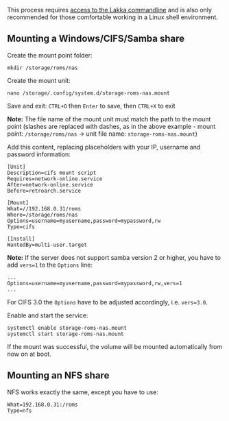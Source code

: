 This process requires [access to the Lakka commandline](Accessing-Lakka-command-line-interface) and is also only recommended for those comfortable working in a Linux shell environment.

## Mounting a Windows/CIFS/Samba share

Create the mount point folder:

    mkdir /storage/roms/nas

Create the mount unit:

    nano /storage/.config/system.d/storage-roms-nas.mount

Save and exit: `CTRL+O` then `Enter` to save, then `CTRL+X` to exit

**Note:** The file name of the mount unit must match the path to the mount point (slashes are replaced with dashes, as in the above example - mount point: `/storage/roms/nas` -> unit file name: `storage-roms-nas.mount`)

Add this content, replacing placeholders with your IP, username and password information:

    [Unit]
    Description=cifs mount script
    Requires=network-online.service
    After=network-online.service
    Before=retroarch.service

    [Mount]
    What=//192.168.0.31/roms
    Where=/storage/roms/nas
    Options=username=myusername,password=mypassword,rw
    Type=cifs
    
    [Install]
    WantedBy=multi-user.target

**Note:** If the server does not support samba version 2 or higher, you have to add `vers=1` to the `Options` line:

    ...
    Options=username=myusername,password=mypassword,rw,vers=1
    ...

For CIFS 3.0 the `Options` have to be adjusted accordingly, i.e. `vers=3.0`.

Enable and start the service:

    systemctl enable storage-roms-nas.mount
    systemctl start storage-roms-nas.mount

If the mount was successful, the volume will be mounted automatically from now on at boot.

## Mounting an NFS share

NFS works exactly the same, except you have to use:

    What=192.168.0.31:/roms
    Type=nfs
